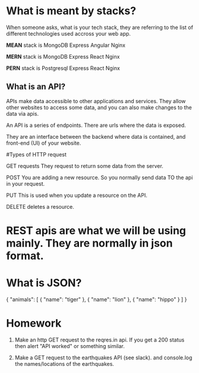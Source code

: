 # What is meant by stacks?

When someone asks, what is your tech stack, they are referring to the list of different technologies used accross your web app.

**MEAN** stack is MongoDB Express Angular Nginx

**MERN** stack is MongoDB Express React Nginx

**PERN** stack is Postgresql Express React Nginx


## What is an API?

APIs make data accessible to other applications and services. They allow other websites to access some data, and you can also make changes to the data via apis.

An API is a series of endpoints. There are urls where the data is exposed.

They are an interface between the backend where data is contained, and front-end (UI) of your website.

#Types of HTTP request

GET requests
They request to return some data from the server.

POST
You are adding a new resource. So you normally send data TO the api in your request.

PUT
This is used when you update a resource on the API.

DELETE
deletes a resource.


# REST apis are what we will be using mainly. They are normally in json format.


# What is JSON?

{
  "animals": [
     { "name": "tiger" },
     { "name": "lion" },
     { "name": "hippo" }
  ]
}


# Homework

1. Make an http GET request to the reqres.in api. If you get a 200 status then alert "API worked" or something similar.

2. Make a GET request to the earthquakes API (see slack). and console.log
the names/locations of the earthquakes. 
